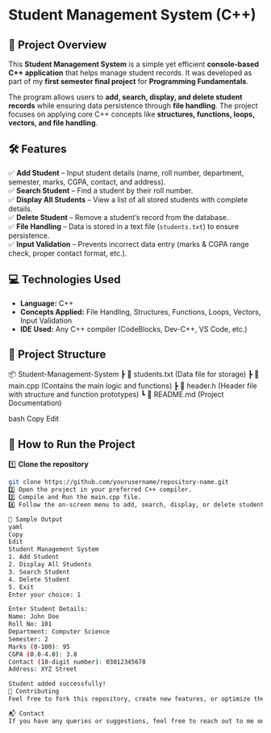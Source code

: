 # Student Management System (C++)

## 📌 Project Overview
This **Student Management System** is a simple yet efficient **console-based C++ application** that helps manage student records. It was developed as part of my **first semester final project** for **Programming Fundamentals**.

The program allows users to **add, search, display, and delete student records** while ensuring data persistence through **file handling**. The project focuses on applying core C++ concepts like **structures, functions, loops, vectors, and file handling**.

## 🛠️ Features
✅ **Add Student** – Input student details (name, roll number, department, semester, marks, CGPA, contact, and address).  
✅ **Search Student** – Find a student by their roll number.  
✅ **Display All Students** – View a list of all stored students with complete details.  
✅ **Delete Student** – Remove a student’s record from the database.  
✅ **File Handling** – Data is stored in a text file (`students.txt`) to ensure persistence.  
✅ **Input Validation** – Prevents incorrect data entry (marks & CGPA range check, proper contact format, etc.).  

## 💻 Technologies Used
- **Language:** C++  
- **Concepts Applied:** File Handling, Structures, Functions, Loops, Vectors, Input Validation  
- **IDE Used:** Any C++ compiler (CodeBlocks, Dev-C++, VS Code, etc.)

## 📂 Project Structure
📦 Student-Management-System ┣ 📜 students.txt (Data file for storage) ┣ 📜 main.cpp (Contains the main logic and functions) ┣ 📜 header.h (Header file with structure and function prototypes) ┗ 📜 README.md (Project Documentation)

bash
Copy
Edit

## 🚀 How to Run the Project
1️⃣ **Clone the repository**  
   ```bash
   git clone https://github.com/yourusername/repository-name.git
2️⃣ Open the project in your preferred C++ compiler.
3️⃣ Compile and Run the main.cpp file.
4️⃣ Follow the on-screen menu to add, search, display, or delete students.

📜 Sample Output
yaml
Copy
Edit
Student Management System
1. Add Student
2. Display All Students
3. Search Student
4. Delete Student
5. Exit
Enter your choice: 1

Enter Student Details:
Name: John Doe
Roll No: 101
Department: Computer Science
Semester: 2
Marks (0-100): 95
CGPA (0.0-4.0): 3.8
Contact (10-digit number): 03012345678
Address: XYZ Street

Student added successfully!
🤝 Contributing
Feel free to fork this repository, create new features, or optimize the code! If you find any issues, open an issue in the GitHub repository. Contributions are welcome! 🚀

📬 Contact
If you have any queries or suggestions, feel free to reach out to me on LinkedIn: Your LinkedIn Profile

